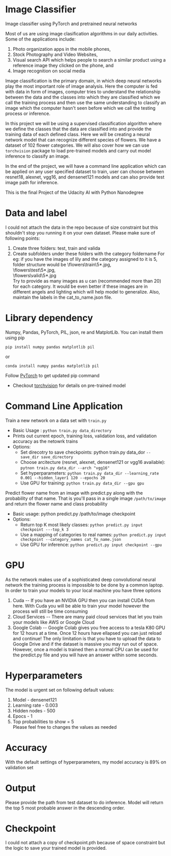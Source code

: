 # Image Classifier
Image classifier using PyTorch and pretrained neural networks

Most of us are using image clasification algorithms in our daily activities. Some of the applications include:
1. Photo organization apps in the mobile phones,
2. Stock Photography and Video Websites,
3. Visual search API which helps people to search a similar product using a reference image they clicked on the phone, and
4. Image recognition on social media

Image classification is the primary domain, in which deep neural networks play the most important role of image analysis. Here the computer is fed with data in form of images, computer tries to understand the relationship between the data and the classes into which they are classified which we call the training process and then use the same understanding to classify an image which the computer hasn't seen before which we call the testing process or inference.

In this project we will be using a supervised classification algorithm where we define the classes that the data are classified into and provide the training data of each defined class. Here we will be creating a neural network model that can recognize different species of flowers. We have a dataset of 102 flower categories. We will also cover how we can use ```torchvision``` package to load pre-trained models and carry out model inference to classify an image.

In the end of the project, we will have a command line application which can be applied on any user specified dataset to train, user can choose between resnet18, alexnet, vgg16, and densenet121 models and can also provide test image path for inference.

This is the final Project of the Udacity AI with Python Nanodegree


# Data and label
I could not attach the data in the repo because of size constraint but this shouldn't stop you running it on your own dataset. Please make sure of following points:
1. Create three folders: test, train and valida
2. Create subfolders under these folders with the category foldername
For eg: if you have the images of lily and the category assigned to it is 5, folder structure would be
\flowers\train\5\*.jpg,  
\flowers\test\5\*.jpg,  
\flowers\valid\5\*.jpg  
Try to provide as many images as u can (recommended more than 20) for each category. It would be even better if these images are in different angels and lighting which will help model to generalize. Also, maintain the labels in the cat_to_name.json file.

# Library dependency 
Numpy, Pandas, PyTorch, PIL, json, re and MatplotLib. You can install them using pip
```
pip install numpy pandas matplotlib pil
```
or 
```
conda install numpy pandas matplotlib pil
```
Follow [PyTorch](https://pytorch.org/get-started/locally/) to get updated pip command
* Checkout [torchvision](https://pytorch.org/docs/stable/torchvision/models.html) for details on pre-trained model

# Command Line Application
Train a new network on a data set with ```train.py```

* Basic Usage : ```python train.py data_directory```
* Prints out current epoch, training loss, validation loss, and validation accuracy as the netowrk trains
* Options:
  * Set direcotry to save checkpoints: python train.py data_dor ```--save_dir save_directory```
  * Choose arcitecture (resnet, alexnet, densenet121 or vgg16 available): ```pytnon train.py data_dir --arch "vgg16"```
  * Set hyperparameters: ```python train.py data_dir --learning_rate 0.001 --hidden_layer1 120 --epochs 20```
  * Use GPU for training: ```python train.py data_dir --gpu gpu```
  
Predict flower name from an image with predict.py along with the probability of that name. That is you'll pass in a single image ```/path/to/image``` and return the flower name and class probability

* Basic usage: python predict.py /path/to/image checkpoint
* Options:
  * Return top K most likely classes: ```python predict.py input checkpoint ---top_k 3```
  * Use a mapping of categories to real names: ```python predict.py input checkpoint --category_names cat_To_name.json```
  * Use GPU for inference: ```python predict.py input checkpoint --gpu```

# GPU
As the network makes use of a sophisticated deep convolutional neural network the training process is impossible to be done by a common laptop. In order to train your models to your local machine you have three options

1. Cuda -- If you have an NVIDIA GPU then you can install CUDA from here. With Cuda you will be able to train your model however the process will still be time consuming
2. Cloud Services -- There are many paid cloud services that let you train your models like AWS or Google Cloud
3. Google Colab -- Google Colab gives you free access to a tesla K80 GPU for 12 hours at a time. Once 12 hours have ellapsed you can just reload and continue! The only limitation is that you have to upload the data to Google Drive and if the dataset is massive you may run out of space.
However, once a model is trained then a normal CPU can be used for the predict.py file and you will have an answer within some seconds.

# Hyperparameters
The model is urgent set on following default values:
1. Model - densenet121
2. Learning rate - 0.003
3. Hidden nodes - 500
4. Epocs - 1
5. Top probabilities to show = 5  
Please feel free to changes the values as needed

# Accuracy
With the default settings of hyperparameters, my model accuracy is 89% on validation set

# Output
Please provide the path from test dataset to do inference. Model will return the top 5 most probable answer in the descending order.

# Checkpoint
I could not attach a copy of checkpoint.pth because of space constraint but the logic to save your trained model is provided.
